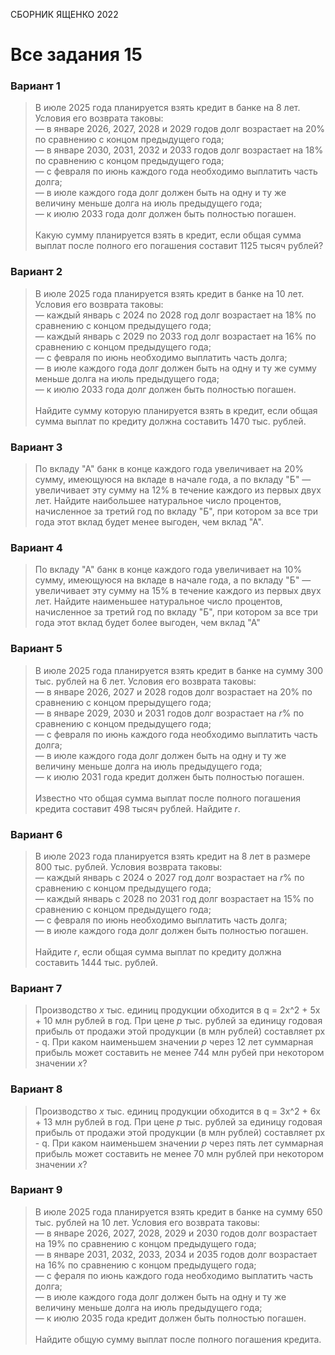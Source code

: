 <span class="space" onclick="loadURL('math//ege//2022//yashchenko//README')">СБОРНИК ЯЩЕНКО 2022</span>
# Все задания 15

### Вариант 1
> В июле 2025 года планируется взять кредит в банке на 8 лет. Условия его возврата таковы:<br>
> — в январе 2026, 2027, 2028 и 2029 годов долг возрастает на 20% по сравнению с концом предыдущего года;<br>
> — в январе 2030, 2031, 2032 и 2033 годов долг возрастает на 18% по сравнению с концом предыдущего года;<br>
> — с февраля по июнь каждого года необходимо выплатить часть долга;<br>
> — в июле каждого года долг должен быть на одну и ту же величину меньше долга на июль предыдущего года;<br>
> — к июлю 2033 года долг должен быть полностью погашен.<br><br>
> Какую сумму планируется взять в кредит, если общая сумма выплат после полного его погашения составит 1125 тысяч рублей?

### Вариант 2
> В июле 2025 года планируется взять кредит в банке на 10 лет. Условия его возврата таковы:<br>
> — каждый январь с 2024 по 2028 год долг возрастает на 18% по сравнению с концом предыдущего года;<br>
> — каждый январь с 2029 по 2033 год долг возрастает на 16% по сравнению с концом предыдущего года;<br>
> — с февраля по июнь необходимо выплатить часть долга;<br>
> — в июле каждого года долг должен быть на одну и ту же сумму меньше долга на июль предыдущего года;<br>
> — к июлю 2033 года долг должен быть полностью погашен.<br><br>
> Найдите сумму которую планируется взять в кредит, если общая сумма выплат по кредиту должна составить 1470 тыс. рублей.

### Вариант 3
> По вкладу "А" банк в конце каждого года увеличивает на 20% сумму, имеющуюся на вкладе в начале года, а по вкладу "Б" — увеличивает эту сумму на 12% в течение каждого из первых двух лет. Найдите наибольшее натуральное число процентов, начисленное за третий год по вкладу "Б", при котором за все три года этот вклад будет менее выгоден, чем вклад "А".

### Вариант 4
> По вкладу "А" банк в конце каждого года увеличивает на 10% сумму, имеющуюся на вкладе в начале года, а по вкладу "Б" — увеличивает эту сумму на 15% в течение каждого из первых двух лет. Найдите наименьшее натуральное число процентов, начисленное за третий год по вкладу "Б", при котором за все три года этот вклад будет более выгоден, чем вклад "А"

### Вариант 5
> В июле 2025 года планируется взять кредит в банке на сумму 300 тыс. рублей на 6 лет. Условия его возврата таковы:<br>
> — в январе 2026, 2027 и 2028 годов долг возрастает на 20% по сравнению с концом прерыдущего года;<br>
> — в январе 2029, 2030 и 2031 годов долг возрастает на *r*% по сравнению с концом предыдущего года;<br>
> — с февраля по июнь каждого года необходимо выплатить часть долга;<br>
> — в июле каждого года долг должен быть на одну и ту же величину меньше долга на июль предыдущего года;<br>
> — к июлю 2031 года кредит должен быть полностью погашен.<br><br>
> Известно что общая сумма выплат после полного погашения кредита составит 498 тысяч рублей. Найдите *r*.

### Вариант 6
> В июле 2023 года планируется взять кредит на 8 лет в размере 800 тыс. рублей. Условия возврата таковы:<br>
> — каждый январь с 2024 о 2027 год долг возрастает на *r*% по сравнению с концом предыдущего года;<br>
> — каждый январь с 2028 по 2031 год долг возрастает на 15% по сравнению с концом предыдущего года;<br>
> — с февраля по июнь необходимо выплатить часть долга;<br>
> — в июле каждого года долг должен быть полностью погашен.<br><br>
> Найдите *r*, если общая сумма выплат по кредиту должна составить 1444 тыс. рублей.

### Вариант 7
> Производство *x* тыс. единиц продукции обходится в <span class="katex">q = 2x^2 + 5x + 10</span> млн рублей в год. При цене *p* тыс. рублей за единицу годовая прибыль от продажи этой продукции (в млн рублей) составляет <span class="katex">px - q</span>. При каком наименьшем значении *p* через 12 лет суммарная прибыль может составить не менее 744 млн рубей при некотором значении *x*?

### Вариант 8
> Производство *x* тыс. единиц продукции обходится в <span class="katex">q = 3x^2 + 6x + 13</span> млн рублей в год. При цене *p* тыс. рублей за единицу годовая прибыль от продажи этой продукции (в млн рублей) составляет <span class="katex">px - q</span>. При каком наименьшем значении *p* через пять лет суммарная прибыль может составить не менее 70 млн рублей при некотором значении *x*?

### Вариант 9
> В июле 2025 года планируется взять кредит в банке на сумму 650 тыс. рублей на 10 лет. Условия его возврата таковы:<br>
> — в январе 2026, 2027, 2028, 2029 и 2030 годов долг возрастает на 19% по сравнению с концом предыдущего года;<br>
> — в январе 2031, 2032, 2033, 2034 и 2035 годов долг возрастает на 16% по сравнению с концом предыдущего года;<br>
> — с фераля по июнь каждого года необходимо выплатить часть долга;<br>
> — в июле каждого года долг должен быть на одну и ту же величину меньше долга на июль предыдущего года;<br>
> — к июлю 2035 года кредит должен быть полностью погашен.<br><br>
> Найдите общую сумму выплат после полного погашения кредита.
